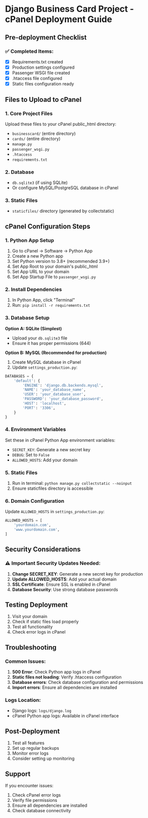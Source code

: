# Django Business Card Project - cPanel Deployment Guide

## Pre-deployment Checklist

### ✅ Completed Items:
- [x] Requirements.txt created
- [x] Production settings configured
- [x] Passenger WSGI file created
- [x] .htaccess file configured
- [x] Static files configuration ready

## Files to Upload to cPanel

### 1. Core Project Files
Upload these files to your cPanel public_html directory:
- `businesscard/` (entire directory)
- `cards/` (entire directory)
- `manage.py`
- `passenger_wsgi.py`
- `.htaccess`
- `requirements.txt`

### 2. Database
- `db.sqlite3` (if using SQLite)
- Or configure MySQL/PostgreSQL database in cPanel

### 3. Static Files
- `staticfiles/` directory (generated by collectstatic)

## cPanel Configuration Steps

### 1. Python App Setup
1. Go to cPanel → Software → Python App
2. Create a new Python app
3. Set Python version to 3.8+ (recommended 3.9+)
4. Set App Root to your domain's public_html
5. Set App URL to your domain
6. Set App Startup File to `passenger_wsgi.py`

### 2. Install Dependencies
1. In Python App, click "Terminal"
2. Run: `pip install -r requirements.txt`

### 3. Database Setup
**Option A: SQLite (Simplest)**
- Upload your `db.sqlite3` file
- Ensure it has proper permissions (644)

**Option B: MySQL (Recommended for production)**
1. Create MySQL database in cPanel
2. Update `settings_production.py`:
```python
DATABASES = {
    'default': {
        'ENGINE': 'django.db.backends.mysql',
        'NAME': 'your_database_name',
        'USER': 'your_database_user',
        'PASSWORD': 'your_database_password',
        'HOST': 'localhost',
        'PORT': '3306',
    }
}
```

### 4. Environment Variables
Set these in cPanel Python App environment variables:
- `SECRET_KEY`: Generate a new secret key
- `DEBUG`: Set to `False`
- `ALLOWED_HOSTS`: Add your domain

### 5. Static Files
1. Run in terminal: `python manage.py collectstatic --noinput`
2. Ensure staticfiles directory is accessible

### 6. Domain Configuration
Update `ALLOWED_HOSTS` in `settings_production.py`:
```python
ALLOWED_HOSTS = [
    'yourdomain.com',
    'www.yourdomain.com',
]
```

## Security Considerations

### ⚠️ Important Security Updates Needed:
1. **Change SECRET_KEY**: Generate a new secret key for production
2. **Update ALLOWED_HOSTS**: Add your actual domain
3. **SSL Certificate**: Ensure SSL is enabled in cPanel
4. **Database Security**: Use strong database passwords

## Testing Deployment

1. Visit your domain
2. Check if static files load properly
3. Test all functionality
4. Check error logs in cPanel

## Troubleshooting

### Common Issues:
1. **500 Error**: Check Python app logs in cPanel
2. **Static files not loading**: Verify .htaccess configuration
3. **Database errors**: Check database configuration and permissions
4. **Import errors**: Ensure all dependencies are installed

### Logs Location:
- Django logs: `logs/django.log`
- cPanel Python app logs: Available in cPanel interface

## Post-Deployment

1. Test all features
2. Set up regular backups
3. Monitor error logs
4. Consider setting up monitoring

## Support

If you encounter issues:
1. Check cPanel error logs
2. Verify file permissions
3. Ensure all dependencies are installed
4. Check database connectivity

